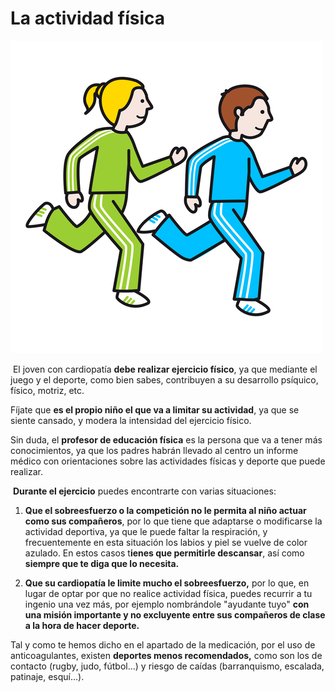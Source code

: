 # La actividad física


![Fig.3.21. Correr- Sergio Palao. ARASAAC. Licencia CC BY-NC-SA](img/M3_21.png)


 El joven con cardiopatía **debe realizar ejercicio físico**, ya que mediante el juego y el deporte, como bien sabes, contribuyen a su desarrollo psíquico, físico, motriz, etc.

Fíjate que **es el propio niño el que va a limitar su actividad**, ya que se siente cansado, y modera la intensidad del ejercicio físico.

Sin duda, el **profesor de educación física** es la persona que va a tener más conocimientos, ya que los padres habrán llevado al centro un informe médico con orientaciones sobre las actividades físicas y deporte que puede realizar.

 **Durante el ejercicio** puedes encontrarte con varias situaciones:

1.  **Que el sobreesfuerzo o la competición no le permita al niño actuar como sus compañeros**, por lo que tiene que adaptarse o modificarse la actividad deportiva, ya que le puede faltar la respiración, y frecuentemente en esta situación los labios y piel se vuelve de color azulado. En estos casos t**ienes que permitirle descansar**, así como **siempre que te diga que lo necesita.**
    
2.  **Que su cardiopatía le limite mucho el sobreesfuerzo,** por lo que, en lugar de optar por que no realice actividad física, puedes recurrir a tu ingenio una vez más, por ejemplo nombrándole "ayudante tuyo" **con una misión importante y no excluyente entre sus compañeros de clase a la hora de hacer deporte.**
    

Tal y como te hemos dicho en el apartado de la medicación, por el uso de anticoagulantes, existen **deportes menos recomendados,** como son los de contacto (rugby, judo, fútbol...) y riesgo de caídas (barranquismo, escalada, patinaje, esquí...).

